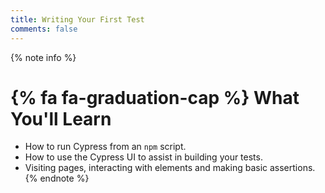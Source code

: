```yaml
---
title: Writing Your First Test
comments: false
---
```


{% note info %}
# {% fa fa-graduation-cap %} What You'll Learn

- How to run Cypress from an `npm` script.
- How to use the Cypress UI to assist in building your tests.
- Visiting pages, interacting with elements and making basic assertions.
{% endnote %}